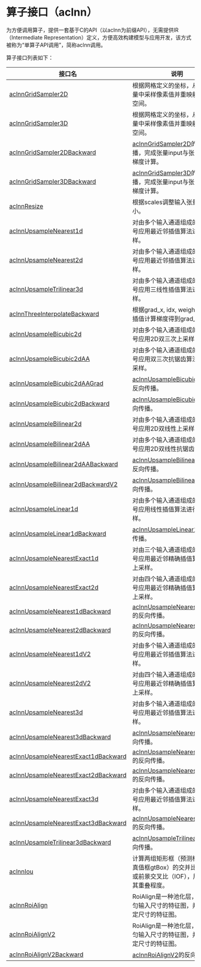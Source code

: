 # 算子接口（aclnn）

为方便调用算子，提供一套基于C的API（以aclnn为前缀API），无需提供IR（Intermediate Representation）定义，方便高效构建模型与应用开发，该方式被称为“单算子API调用”，简称aclnn调用。

算子接口列表如下：

| 接口名                                                       | 说明                                                         |
| ------------------------------------------------------------ | ------------------------------------------------------------ |
| [aclnnGridSampler2D](../../image/grid_sample/docs/aclnnGridSampler2D.md) | 根据网格定义的坐标，从输入张量中采样像素值并重映射到输出空间。 |
| [aclnnGridSampler3D](../../image/grid_sample/docs/aclnnGridSampler3D.md) | 根据网格定义的坐标，从输入张量中采样像素值并重映射到输出空间。 |
| [aclnnGridSampler2DBackward](../../image/grid_sampler2_d_grad/docs/aclnnGridSampler2DBackward.md) | [aclnnGridSampler2D](../../image/grid_sample/docs/aclnnGridSampler2D.md)的反向传播，完成张量input与张量grid的梯度计算。 |
| [aclnnGridSampler3DBackward](../../image/grid_sampler3_d_grad/docs/aclnnGridSampler3DBackward.md) | [aclnnGridSampler3D](../../image/grid_sample/docs/aclnnGridSampler3D.md)的反向传播，完成张量input与张量grid的梯度计算。 |
| [aclnnResize](../../image/resize_bilinear_v2/docs/aclnnResize.md) | 根据scales调整输入张量的大小。                               |
| [aclnnUpsampleNearest1d](../../image/resize_nearest_neighbor_v2/docs/aclnnUpsampleNearest1d.md) | 对由多个输入通道组成的输入信号应用最近邻插值算法进行上采样。 |
| [aclnnUpsampleNearest2d](../../image/resize_nearest_neighbor_v2/docs/aclnnUpsampleNearest2d.md) | 对由多个输入通道组成的输入信号应用最近邻插值算法进行上采样。 |
| [aclnnUpsampleTrilinear3d](../../image/resize_upsample_trilinear/docs/aclnnUpsampleTrilinear3d.md) | 对由多个输入通道组成的输入信号应用三线性插值算法进行上采样。 |
| [aclnnThreeInterpolateBackward](../../image/three_interpolate_backward/docs/aclnnThreeInterpolateBackward.md) | 根据grad_x, idx, weight进行三点插值计算梯度得到grad_y。      |
| [aclnnUpsampleBicubic2d](../../image/upsample_bicubic2d/docs/aclnnUpsampleBicubic2d.md) | 对由多个输入通道组成的输入信号应用2D双三次上采样。           |
| [aclnnUpsampleBicubic2dAA](../../image/upsample_bicubic2d_aa/docs/aclnnUpsampleBicubic2dAA.md) | 对由多个输入通道组成的输入信号应用双三次抗锯齿算法进行上采样。 |
| [aclnnUpsampleBicubic2dAAGrad](../../image/upsample_bicubic2d_aa_grad/docs/aclnnUpsampleBicubic2dAAGrad.md) | [aclnnUpsampleBicubic2dAA](../../image/upsample_bicubic2d_aa/docs/aclnnUpsampleBicubic2dAA.md)的反向传播。 |
| [aclnnUpsampleBicubic2dBackward](../../image/upsample_bicubic2d_grad/docs/aclnnUpsampleBicubic2dBackward.md) | [aclnnUpsampleBicubic2d](../../image/upsample_bicubic2d/docs/aclnnUpsampleBicubic2d.md)的反向传播。 |
| [aclnnUpsampleBilinear2d](../../image/upsample_bilinear2d/docs/aclnnUpsampleBilinear2d.md) | 对由多个输入通道组成的输入信号应用2D双线性上采样。           |
| [aclnnUpsampleBilinear2dAA](../../image/upsample_bilinear2d_aa/docs/aclnnUpsampleBilinear2dAA.md) | 对由多个输入通道组成的输入信号应用2D双线性抗锯齿采样。       |
| [aclnnUpsampleBilinear2dAABackward](../../image/upsample_bilinear2d_aa_backward/docs/aclnnUpsampleBilinear2dAABackward.md) | [aclnnUpsampleBilinear2dAA](../../image/upsample_bilinear2d_aa/docs/aclnnUpsampleBilinear2dAA.md)的反向传播。 |
| [aclnnUpsampleBilinear2dBackwardV2](../../image/upsample_bilinear2d_grad/docs/aclnnUpsampleBilinear2dBackwardV2.md) | [aclnnUpsampleBilinear2d](../../image/upsample_bilinear2d/docs/aclnnUpsampleBilinear2d.md)的反向传播。 |
| [aclnnUpsampleLinear1d](../../image/upsample_linear1d/docs/aclnnUpsampleLinear1d.md) | 对由多个输入通道组成的输入信号应用线性插值算法进行上采样。   |
| [aclnnUpsampleLinear1dBackward](../../image/upsample_bilinear2d_grad/docs/aclnnUpsampleLinear1dBackward.md) | [aclnnUpsampleLinear1d](../../image/upsample_linear1d/docs/aclnnUpsampleLinear1d.md)的反向传播。 |
| [aclnnUpsampleNearestExact1d](../../image/upsample_nearest/docs/aclnnUpsampleNearestExact1d.md) | 对由三个输入通道组成的输入信号应用最近邻精确插值算法进行上采样。 |
| [aclnnUpsampleNearestExact2d](../../image/upsample_nearest/docs/aclnnUpsampleNearestExact2d) | 对由四个输入通道组成的输入信号应用最近邻精确插值算法进行上采样。 |
| [aclnnUpsampleNearest1dBackward](../../image/upsample_nearest2d_grad/docs/aclnnUpsampleNearest1dBackward.md) | [aclnnUpsampleNearestExact1d](../../image/upsample_nearest/docs/aclnnUpsampleNearestExact1d.md)的反向传播。 |
| [aclnnUpsampleNearest2dBackward](../../image/upsample_nearest2d_grad/docs/aclnnUpsampleNearest2dBackward.md) | [aclnnUpsampleNearestExact2d](../../image/upsample_nearest/docs/aclnnUpsampleNearestExact2d)的反向传播。 |
| [aclnnUpsampleNearest1dV2](../../image/upsample_nearest3d/docs/aclnnUpsampleNearest1dV2.md) | 对由多个输入通道组成的输入信号应用最近邻插值算法进行上采样。 |
| [aclnnUpsampleNearest2dV2](../../image/upsample_nearest3d/docs/aclnnUpsampleNearest2dV2.md) | 对由四个输入通道组成的输入信号应用最近邻精确插值算法进行上采样。 |
| [aclnnUpsampleNearest3d](../../image/upsample_nearest3d/docs/aclnnUpsampleNearest3d.md) | 对由多个输入通道组成的输入信号应用最近邻插值算法进行上采样。 |
| [aclnnUpsampleNearest3dBackward](../../image/upsample_nearest3d_grad/docs/aclnnUpsampleNearest3dBackward.md) | [aclnnUpsampleNearest3d](../../image/upsample_nearest3d/docs/aclnnUpsampleNearest3d.md)的反向传播。 |
| [aclnnUpsampleNearestExact1dBackward](../../image/upsample_nearest_exact2d_grad/docs/aclnnUpsampleNearestExact1dBackward.md) | [aclnnUpsampleNearestExact1d](../../image/upsample_nearest/docs/aclnnUpsampleNearestExact1d.md)的反向传播。 |
| [aclnnUpsampleNearestExact2dBackward](../../image/upsample_nearest_exact2d_grad/docs/aclnnUpsampleNearestExact2dBackward.md) | [aclnnUpsampleNearestExact2d](../../image/upsample_nearest/docs/aclnnUpsampleNearestExact2d)的反向传播。 |
| [aclnnUpsampleNearestExact3d](../../image/upsample_nearest_exact3d/docs/aclnnUpsampleNearestExact3d.md) | 对由多个输入通道组成的输入信号应用最近邻插值算法进行上采样。 |
| [aclnnUpsampleNearestExact3dBackward](../../image/upsample_nearest_exact3d_grad/docs/aclnnUpsampleNearestExact3dBackward.md) | [aclnnUpsampleNearestExact3d](../../image/upsample_nearest_exact3d/docs/aclnnUpsampleNearestExact3d.md)的反向传播。 |
| [aclnnUpsampleTrilinear3dBackward](../../image/upsample_trilinear3d_backward/docs/aclnnUpsampleTrilinear3dBackward.md) | [aclnnUpsampleTrilinear3d](../../image/resize_upsample_trilinear/docs/aclnnUpsampleTrilinear3d.md)的反向传播。 |
| [aclnnIou](../../objdetect/iou_v2/docs/aclnnIou.md)          | 计算两组矩形框（预测框bBox与真值框gtBox）的交并比（IOU）或前景交叉比（IOF），用于评估其重叠程度。 |
| [aclnnRoiAlign](../../objdetect/roi_align/docs/aclnnRoiAlign.md) | RoiAlign是一种池化层，用于非均匀输入尺寸的特征图，并输出固定尺寸的特征图。 |
| [aclnnRoiAlignV2](../../objdetect/roi_align/docs/aclnnRoiAlignV2.md) | RoiAlign是一种池化层，用于非均匀输入尺寸的特征图，并输出固定尺寸的特征图。 |
| [aclnnRoiAlignV2Backward](../../objdetect/roi_align_grad/docs/aclnnRoiAlignV2Backward.md) | [aclnnRoiAlignV2](../../objdetect/roi_align/docs/aclnnRoiAlignV2.md)的反向传播。 |